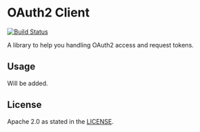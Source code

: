 # OAuth2 Client

[![Build Status](http://img.shields.io/travis/zalando/oauth2-client.svg)](https://travis-ci.org/zalando/oauth2-client)

A library to help you handling OAuth2 access and request tokens.

## Usage

Will be added.

## License

Apache 2.0 as stated in the [LICENSE](LICENSE).